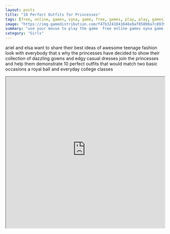 ```yaml
---
layout: posts
title: "10 Perfect Outfits for Princesses"
tags: [free, online, games, oyna, game, free, games, play, play, games]
image: "https://img.gamedistribution.com/f47b3241841048a9af85808a7c89391a.jpg"
summary: "use your mouse to play the game  free online games oyna game free games play play games"
category: "Girls"
---
```


ariel and elsa want to share their best ideas of awesome teenage fashion look with everybody that s why the princesses have decided to show their collection of dazzling gowns and edgy casual dresses join the princesses and help them demonstrate 10 perfect outfits that would match two basic occasions a royal ball and everyday college classes

<iframe width="100%" height="480px;" src="https://html5.gamedistribution.com/f47b3241841048a9af85808a7c89391a/"></iframe>